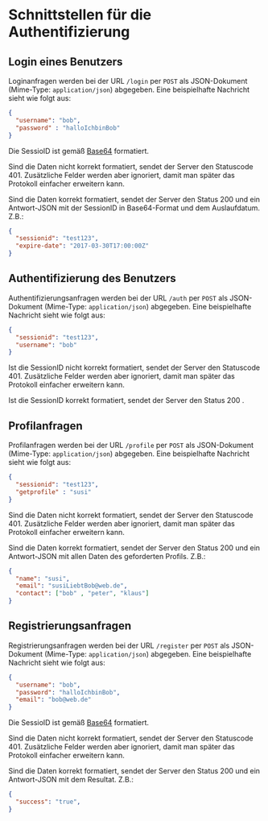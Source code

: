 # Schnittstellen für die Authentifizierung

  ## Login eines Benutzers
  
  Loginanfragen werden bei der URL `/login` per `POST` als JSON-Dokument (Mime-Type: `application/json`) abgegeben. 
  Eine beispielhafte Nachricht sieht wie folgt aus:

```json
{
  "username": "bob",
  "password" : "halloIchbinBob"
}
```
Die SessioID ist gemäß [Base64](https://de.wikipedia.org/wiki/Base64) formatiert.

Sind die Daten nicht korrekt formatiert, sendet der Server den Statuscode 401. Zusätzliche Felder werden aber ignoriert, damit man später das Protokoll einfacher erweitern kann.

Sind die Daten korrekt formatiert, sendet der Server den Status 200 und ein Antwort-JSON mit der SessionID in Base64-Format und dem Auslaufdatum. Z.B.:

```json
{
  "sessionid": "test123",
  "expire-date": "2017-03-30T17:00:00Z"
}
```
  ## Authentifizierung des Benutzers
  
  Authentifizierungsanfragen werden bei der URL `/auth` per `POST` als JSON-Dokument (Mime-Type: `application/json`) abgegeben. 
  Eine beispielhafte Nachricht sieht wie folgt aus:

```json
{
  "sessionid": "test123",
  "username": "bob"
}
```

Ist die SessionID nicht korrekt formatiert, sendet der Server den Statuscode 401. Zusätzliche Felder werden aber ignoriert, damit man später das Protokoll einfacher erweitern kann.

Ist die SessionID korrekt formatiert, sendet der Server den Status 200 . 

## Profilanfragen
  
  Profilanfragen werden bei der URL `/profile` per `POST` als JSON-Dokument (Mime-Type: `application/json`) abgegeben. 
  Eine beispielhafte Nachricht sieht wie folgt aus:

```json
{
  "sessionid": "test123",
  "getprofile" : "susi"
}
```

Sind die Daten nicht korrekt formatiert, sendet der Server den Statuscode 401. Zusätzliche Felder werden aber ignoriert, damit man später das Protokoll einfacher erweitern kann.

Sind die Daten korrekt formatiert, sendet der Server den Status 200 und ein Antwort-JSON mit allen Daten des geforderten Profils. Z.B.:

```json
{
  "name": "susi",
  "email": "susiLiebtBob@web.de",
  "contact": ["bob" , "peter", "klaus"]
}
```

## Registrierungsanfragen
  
 Registrierungsanfragen werden bei der URL `/register` per `POST` als JSON-Dokument (Mime-Type: `application/json`) abgegeben. 
  Eine beispielhafte Nachricht sieht wie folgt aus:

```json
{
  "username": "bob",
  "password": "halloIchbinBob",
  "email": "bob@web.de"
}
```
Die SessioID ist gemäß [Base64](https://de.wikipedia.org/wiki/Base64) formatiert.

Sind die Daten nicht korrekt formatiert, sendet der Server den Statuscode 401. Zusätzliche Felder werden aber ignoriert, damit man später das Protokoll einfacher erweitern kann.

Sind die Daten korrekt formatiert, sendet der Server den Status 200 und ein Antwort-JSON mit dem Resultat. Z.B.:

```json
{
  "success": "true",
}
```




